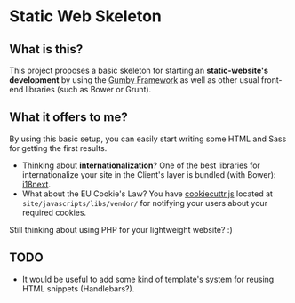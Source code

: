 # Static Web Skeleton

## What is this?

This project proposes a basic skeleton for starting an **static-website's development** by using the [Gumby Framework](http://gumbyframework.com/) as well as other usual front-end libraries (such as Bower or Grunt).

## What it offers to me?

By using this basic setup, you can easily start writing some HTML and Sass for getting the first results.

* Thinking about **internationalization**? One of the best libraries for internationalize your site in the Client's layer is bundled (with Bower): [i18next](http://i18next.com/).
* What about the EU Cookie's Law? You have [cookiecuttr.js](http://cookiecuttr.com/) located at `site/javascripts/libs/vendor/` for notifying your users about your required cookies.

Still thinking about using PHP for your lightweight website? :)

## TODO

* It would be useful to add some kind of template's system for reusing HTML snippets (Handlebars?).
